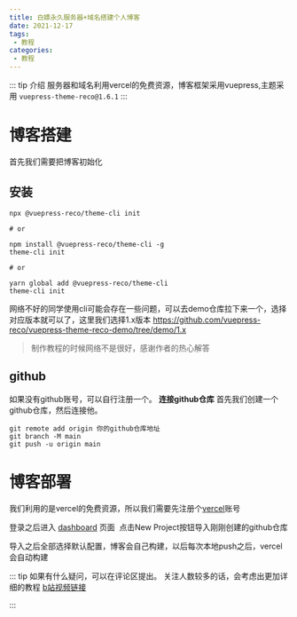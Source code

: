```yaml
---
title: 白嫖永久服务器+域名搭建个人博客
date: 2021-12-17
tags:
 - 教程
categories: 
 - 教程
---
```

::: tip 介绍
服务器和域名利用vercel的免费资源，博客框架采用vuepress,主题采用 `vuepress-theme-reco@1.6.1`
:::
# 博客搭建
首先我们需要把博客初始化
## **安装**
```
npx @vuepress-reco/theme-cli init

# or

npm install @vuepress-reco/theme-cli -g
theme-cli init

# or 

yarn global add @vuepress-reco/theme-cli
theme-cli init

```
网络不好的同学使用cli可能会存在一些问题，可以去demo仓库拉下来一个，选择对应版本就可以了，这里我们选择1.x版本
https://github.com/vuepress-reco/vuepress-theme-reco-demo/tree/demo/1.x
> 制作教程的时候网络不是很好，感谢作者的热心解答
## github
如果没有github账号，可以自行注册一个。
**连接github仓库**
首先我们创建一个github仓库，然后连接他。

```git
git remote add origin 你的github仓库地址
git branch -M main
git push -u origin main
```
# 博客部署
我们利用的是vercel的免费资源，所以我们需要先注册个[vercel](https://vercel.com)账号

登录之后进入 [dashboard](https://vercel.com/dashboard) 页面
<img :src="$withBase('/course/vercel.jpg')"></img>
点击New Project按钮导入刚刚创建的github仓库

导入之后全部选择默认配置，博客会自己构建，以后每次本地push之后，vercel会自动构建

::: tip 
如果有什么疑问，可以在评论区提出。
关注人数较多的话，会考虑出更加详细的教程
[b站视频链接](https://www.bilibili.com/video/BV17Q4y1Y7LF?spm_id_from=333.999.0.0)

:::